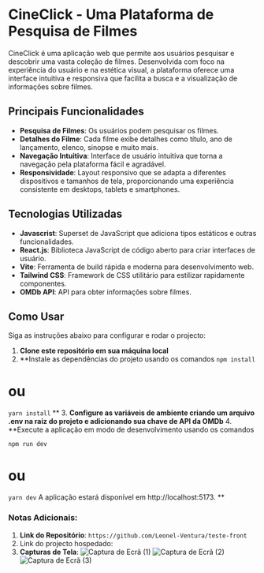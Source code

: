 # CineClick - Uma Plataforma de Pesquisa de Filmes

CineClick é uma aplicação web que permite aos usuários pesquisar e descobrir uma vasta coleção de filmes. Desenvolvida com foco na experiência do usuário e na estética visual, a plataforma oferece uma interface intuitiva e responsiva que facilita a busca e a visualização de informações sobre filmes.

## Principais Funcionalidades

- **Pesquisa de Filmes**: Os usuários podem pesquisar os filmes.
- **Detalhes do Filme**: Cada filme exibe detalhes como título, ano de lançamento, elenco, sinopse e muito mais.
- **Navegação Intuitiva**: Interface de usuário  intuitiva que torna a navegação pela plataforma fácil e agradável.
- **Responsividade**: Layout responsivo que se adapta a diferentes dispositivos e tamanhos de tela, proporcionando uma experiência consistente em desktops, tablets e smartphones.

## Tecnologias Utilizadas

- **Javascrist**: Superset de JavaScript que adiciona tipos estáticos e outras funcionalidades.
- **React.js**: Biblioteca JavaScript de código aberto para criar interfaces de usuário.
- **Vite**: Ferramenta de build rápida e moderna para desenvolvimento web.
- **Tailwind CSS**: Framework de CSS utilitário para estilizar rapidamente componentes.
- **OMDb API**: API para obter informações sobre filmes.

## Como Usar

Siga as instruções abaixo para configurar e rodar o projecto:
1. **Clone este repositório em sua máquina local**
2. **Instale as dependências do projeto usando os comandos ``npm install``
# ou
``yarn install``
**
3. **Configure as variáveis de ambiente criando um arquivo .env na raiz do projeto e adicionando sua chave de API da OMDb**
4. **Execute a aplicação em modo de desenvolvimento usando os comandos 

``npm run dev``
# ou
``yarn dev``
A aplicação estará disponível em http://localhost:5173.
**
### Notas Adicionais:

1. **Link do Repositório**:  `https://github.com/Leonel-Ventura/teste-front`
2. Link do projecto hospedado: 
3. **Capturas de Tela**:
![Captura de Ecrã (1)](https://github.com/Leonel-Ventura/teste-front/assets/112353107/4a34bb02-00c8-401c-b6e0-402e025dd5be)
![Captura de Ecrã (2)](https://github.com/Leonel-Ventura/teste-front/assets/112353107/ea7b63a8-041a-43b9-b98e-0858e250250a)
![Captura de Ecrã (3)](https://github.com/Leonel-Ventura/teste-front/assets/112353107/34f95b26-54ba-4250-9f5f-1ca9a8525c63)



